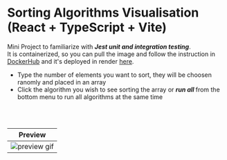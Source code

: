 # Sorting Algorithms Visualisation (React + TypeScript + Vite)

Mini Project to familiarize with <i><b>Jest unit and integration testing</b></i>.
<br/>
It is containerized, so you can pull the image and follow the instruction in [DockerHub](https://hub.docker.com/repository/docker/zelhs/sortinghelsinki/general) and it's deployed in render [here](https://sortingpublic.onrender.com/).
<br/>
- Type the number of elements you want to sort, they will be choosen ranomly and placed in an array
- Click the algorithm you wish to see sorting the array or <i><b> run all </b></i> from the bottom menu to run all algorithms at the same time
<br/>
<br/>
  <table align="center">
      <thead>
          <tr>
              <th align="center">Preview</th>
          </tr>
      </thead>
      <tbody>
          <tr>
              <td align="center"><img src="https://media1.giphy.com/media/v1.Y2lkPTc5MGI3NjExZHpjemJ2MWt4Z2t3YnQzZDd3MGFha2owcHdpbzJ0Y3hpMmo5ZGx2eiZlcD12MV9pbnRlcm5hbF9naWZfYnlfaWQmY3Q9Zw/OBi7huZGEwn4yIXsG3/giphy.gif" alt="preview gif"/></td>
          </tr>
      </tbody>
  </table>
